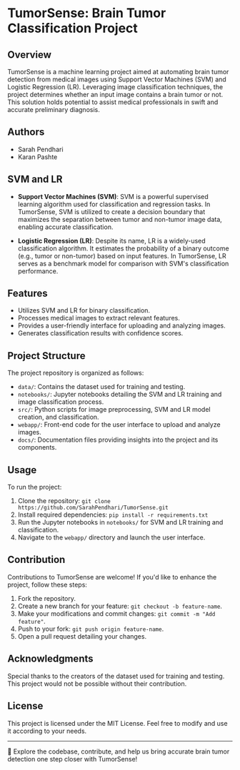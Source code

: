 # TumorSense: Brain Tumor Classification Project

## Overview
TumorSense is a machine learning project aimed at automating brain tumor detection from medical images using Support Vector Machines (SVM) and Logistic Regression (LR). Leveraging image classification techniques, the project determines whether an input image contains a brain tumor or not. This solution holds potential to assist medical professionals in swift and accurate preliminary diagnosis.

## Authors
- Sarah Pendhari
- Karan Pashte

## SVM and LR
- **Support Vector Machines (SVM)**: SVM is a powerful supervised learning algorithm used for classification and regression tasks. In TumorSense, SVM is utilized to create a decision boundary that maximizes the separation between tumor and non-tumor image data, enabling accurate classification.

- **Logistic Regression (LR)**: Despite its name, LR is a widely-used classification algorithm. It estimates the probability of a binary outcome (e.g., tumor or non-tumor) based on input features. In TumorSense, LR serves as a benchmark model for comparison with SVM's classification performance.

## Features
- Utilizes SVM and LR for binary classification.
- Processes medical images to extract relevant features.
- Provides a user-friendly interface for uploading and analyzing images.
- Generates classification results with confidence scores.

## Project Structure
The project repository is organized as follows:

- `data/`: Contains the dataset used for training and testing.
- `notebooks/`: Jupyter notebooks detailing the SVM and LR training and image classification process.
- `src/`: Python scripts for image preprocessing, SVM and LR model creation, and classification.
- `webapp/`: Front-end code for the user interface to upload and analyze images.
- `docs/`: Documentation files providing insights into the project and its components.

## Usage
To run the project:
1. Clone the repository: `git clone https://github.com/SarahPendhari/TumorSense.git`
2. Install required dependencies: `pip install -r requirements.txt`
3. Run the Jupyter notebooks in `notebooks/` for SVM and LR training and classification.
4. Navigate to the `webapp/` directory and launch the user interface.

## Contribution
Contributions to TumorSense are welcome! If you'd like to enhance the project, follow these steps:
1. Fork the repository.
2. Create a new branch for your feature: `git checkout -b feature-name`.
3. Make your modifications and commit changes: `git commit -m "Add feature"`.
4. Push to your fork: `git push origin feature-name`.
5. Open a pull request detailing your changes.

## Acknowledgments
Special thanks to the creators of the dataset used for training and testing. This project would not be possible without their contribution.

## License
This project is licensed under the MIT License. Feel free to modify and use it according to your needs.

---

📌 Explore the codebase, contribute, and help us bring accurate brain tumor detection one step closer with TumorSense!

